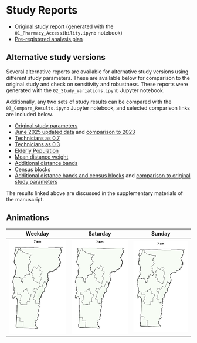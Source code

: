 # Study Reports

- [Original study report](https://hegsrr.github.io/OR-VT-Pharmacy/report.html) (generated with the `01_Pharmacy_Accessibility.ipynb` notebook)
- [Pre-registered analysis plan](https://hegsrr.github.io/OR-VT-Pharmacy/report/analysis_plan.pdf)

## Alternative study versions

Several alternative reports are available for alternative study versions using different study parameters. These are available below for comparison to the original study and check on sensitivity and robustness. 
These reports were generated with the `02_Study_Variations.ipynb` Jupyter notebook.

Additionally, any two sets of study results can be compared with the `03_Compare_Results.ipynb` Jupyter notebook, and selected comparison links are included below.

- [Original study parameters](https://hegsrr.github.io/OR-VT-Pharmacy/report/original_parameters.html)
- [June 2025 updated data](https://hegsrr.github.io/OR-VT-Pharmacy/report/june_2025.html) and [comparison to 2023](https://hegsrr.github.io/OR-VT-Pharmacy/report/compare_2023_2025.html)
- [Technicians as 0.7](https://hegsrr.github.io/OR-VT-Pharmacy/report/technicians_pt7.html)
- [Technicians as 0.3](https://hegsrr.github.io/OR-VT-Pharmacy/report/technicians_pt3.html)
- [Elderly Population](https://hegsrr.github.io/OR-VT-Pharmacy/report/elderly_population.html)
- [Mean distance weight](https://hegsrr.github.io/OR-VT-Pharmacy/report/distweight_mean.html)
- [Additional distance bands](https://hegsrr.github.io/OR-VT-Pharmacy/report/granular_distance.html)
- [Census blocks](https://hegsrr.github.io/OR-VT-Pharmacy/report/census_blocks.html)
- [Additional distance bands and census blocks](https://hegsrr.github.io/OR-VT-Pharmacy/report/granular_distance_census_blocks.html) and [comparison to original study parameters](https://hegsrr.github.io/OR-VT-Pharmacy/report/compare_granularity.html)

The results linked above are discussed in the supplementary materials of the manuscript.

## Animations

| Weekday | Saturday | Sunday |
| :--: | :--: | :--: | 
| ![Weekday Access](animate/Week.gif) | ![Saturday Access](animate/Saturday.gif) | ![Weekday Access](animate/Sunday.gif) |